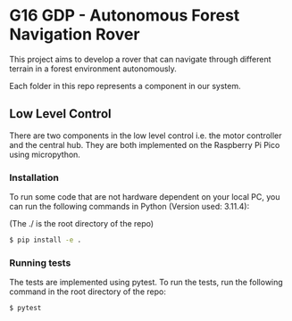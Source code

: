 # G16 GDP - Autonomous Forest Navigation Rover

This project aims to develop a rover that can navigate through different terrain in a forest environment autonomously.

Each folder in this repo represents a component in our system.

## Low Level Control

There are two components in the low level control i.e. the motor controller and the central hub. They are both implemented on the Raspberry Pi Pico using micropython.

### Installation
To run some code that are not hardware dependent on your local PC, you can run the following commands in Python (Version used: 3.11.4):

(The ./ is the root directory of the repo)
```sh
$ pip install -e .
```

### Running tests
The tests are implemented using pytest. To run the tests, run the following command in the root directory of the repo:
```sh
$ pytest
```


